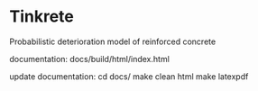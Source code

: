 # Tinkrete
Probabilistic deterioration model of reinforced concrete

documentation: docs/build/html/index.html

update documentation:
cd docs/
make clean html
make latexpdf